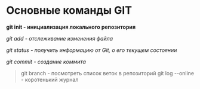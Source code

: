 # Основные команды GIT

**git init - инициализация локального репозитория**

*git add - отслеживание изменения файла*

*git status - получить информацию от  Git, о его текущем состоянии*

*git commit - создание коммита*
> git branch - посмотреть список веток в репозиторий
> git log --online - коротенький журнал